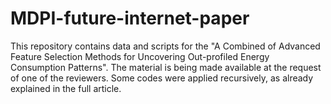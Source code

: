 # MDPI-future-internet-paper

This repository contains data and scripts for the "A Combined of Advanced Feature Selection Methods for Uncovering Out-profiled Energy Consumption Patterns".
The material is being made available at the request of one of the reviewers.
Some codes were applied recursively, as already explained in the full article.
